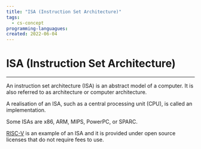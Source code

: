 ```yaml
---
title: "ISA (Instruction Set Architecture)"
tags:
  - cs-concept
programming-languagues:
created: 2022-06-04
---
```

# ISA (Instruction Set Architecture)
---
An instruction set architecture (ISA) is an abstract model of a computer. It is also referred to as architecture or computer architecture. 

A realisation of an ISA, such as a central processing unit (CPU), is called an implementation. 

Some ISAs are x86, ARM, MIPS, PowerPC, or SPARC.

[RISC-V](notes/riscv.md) is an example of an ISA and it is provided under open source licenses that do not require fees to use.
